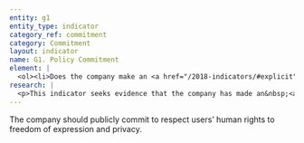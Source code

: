 ```yaml
---
entity: g1
entity_type: indicator
category_ref: commitment
category: Commitment
layout: indicator
name: G1. Policy Commitment
element: | 
  <ol><li>Does the company make an <a href="/2018-indicators/#explicit" target="_blank" rel="noopener">explicit</a>, clearly articulated <a href="/2018-indicators/#policycommitment" target="_blank" rel="noopener">policy commitment</a> to human rights, including freedom of expression and privacy?</li></ol>
research: | 
  <p>This indicator seeks evidence that the company has made an&nbsp;<a href="/2019-indicators/#explicit">explicit</a>&nbsp;<a href="/2019-indicators/#policycommitment">policy commitments</a>&nbsp;to freedom of expression and privacy. This standard is outlined in the&nbsp;<a href="http://www.ohchr.org/Documents/Publications/GuidingPrinciplesBusinessHR_EN.pdf">UN Guiding Principles on Business and Human Rights</a>&rsquo; Operational Principle 16, which states that companies should adopt formal policies publicly expressing their commitment to international human rights principles and standards. Companies should disclose this policy commitment in formal policy documents or in other communications that reflect official company policy.</p><p>Note that this indicator evaluates a company&rsquo;s official&nbsp;<a href="/2019-indicators/#policycommitment">policy commitment</a>&nbsp;to<em>&nbsp;both</em>freedom of expression and privacy. These commitments must be publicly available. Companies with policies that mention only one (freedom of expression or privacy) will receive partial credit.</p><p><strong>Potential sources:</strong></p><ul><li>Company human rights policy</li><li>Company statements, reports, or other communications that reflect official company policy</li><li>Company annual report or sustainability report that refers to official policy documents</li></ul>
---
```

The company should publicly commit to respect users’ human rights to freedom of expression and privacy.